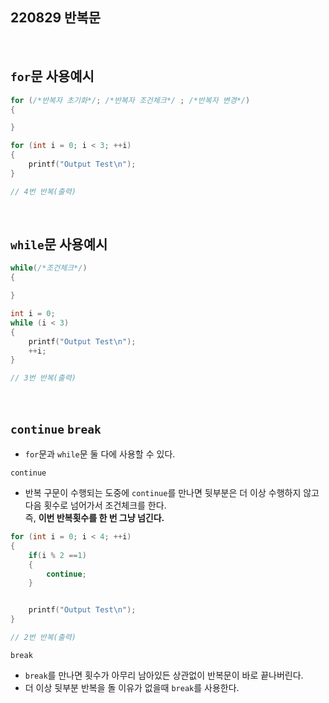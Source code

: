 ## 220829 반복문

<br/>

## `for`문 사용예시
```cpp
for (/*반복자 초기화*/; /*반복자 조건체크*/ ; /*반복자 변경*/)
{

}
```

```cpp
for (int i = 0; i < 3; ++i)
{
	printf("Output Test\n");
}

// 4번 반복(출력)
```

<br/>

## `while`문 사용예시
```cpp
while(/*조건체크*/)
{

}
```

```cpp
int i = 0;
while (i < 3)
{
	printf("Output Test\n");
	++i;
}

// 3번 반복(출력)
```
<br/>

## `continue` `break`
* `for`문과 `while`문 둘 다에 사용할 수 있다. 

`continue`
* 반복 구문이 수행되는 도중에 `continue`를 만나면 뒷부분은 더 이상 수행하지 않고 다음 횟수로 넘어가서 조건체크를 한다. 
<br/> 즉, **이번 반복횟수를 한 번 그냥 넘긴다.** 

```cpp
for (int i = 0; i < 4; ++i)
{
    if(i % 2 ==1)
    {
        continue;
    }


	printf("Output Test\n");
}

// 2번 반복(출력)
```

`break`
* `break`를 만나면 횟수가 아무리 남아있든 상관없이 반복문이 바로 끝나버린다.
* 더 이상 뒷부분 반복을 돌 이유가 없을때 `break`를 사용한다.

